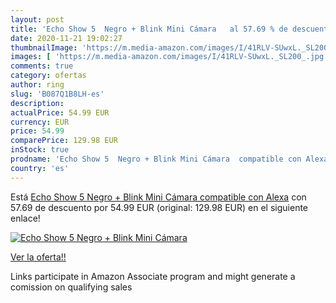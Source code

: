 ```yaml
---
layout: post
title: 'Echo Show 5  Negro + Blink Mini Cámara   al 57.69 % de descuento'
date: 2020-11-21 19:02:27
thumbnailImage: 'https://m.media-amazon.com/images/I/41RLV-SUwxL._SL200_.jpg'
images: [ 'https://m.media-amazon.com/images/I/41RLV-SUwxL._SL200_.jpg' ]
comments: true
category: ofertas
author: ring
slug: 'B087Q1B8LH-es'
description:
actualPrice: 54.99 EUR
currency: EUR
price: 54.99
comparePrice: 129.98 EUR
inStock: true
prodname: 'Echo Show 5  Negro + Blink Mini Cámara  compatible con Alexa'
country: 'es'
---
```


Está [Echo Show 5  Negro + Blink Mini Cámara  compatible con Alexa](https://www.amazon.es/dp/B087Q1B8LH/?tag=tolees-21) con 57.69 de descuento por 54.99 EUR (original: 129.98 EUR) en el siguiente enlace!

[![Echo Show 5  Negro + Blink Mini Cámara  ](https://m.media-amazon.com/images/I/41RLV-SUwxL._SL200_.jpg)](https://www.amazon.es/dp/B087Q1B8LH/?tag=tolees-21)

[Ver la oferta!!](https://www.amazon.es/dp/B087Q1B8LH/?tag=tolees-21)

Links participate in Amazon Associate program and might generate a comission on qualifying sales


